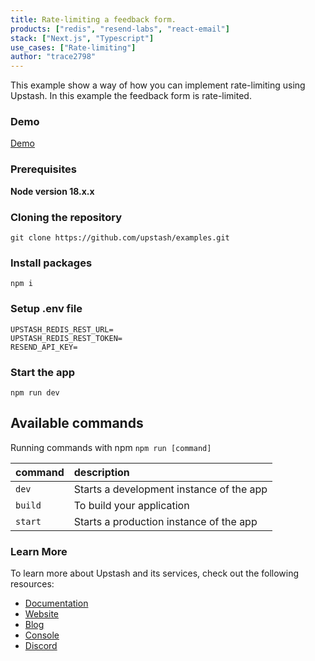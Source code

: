```yaml
---
title: Rate-limiting a feedback form.
products: ["redis", "resend-labs", "react-email"]
stack: ["Next.js", "Typescript"]
use_cases: ["Rate-limiting"]
author: "trace2798"
---
```


This example show a way of how you can implement rate-limiting using Upstash. In this example the feedback form is rate-limited.

### Demo

[Demo]()

### Prerequisites

**Node version 18.x.x**

### Cloning the repository

```shell
git clone https://github.com/upstash/examples.git
```

### Install packages

```shell
npm i
```

### Setup .env file

```
UPSTASH_REDIS_REST_URL=
UPSTASH_REDIS_REST_TOKEN=
RESEND_API_KEY=

```

### Start the app

```shell
npm run dev
```

## Available commands

Running commands with npm `npm run [command]`

| command | description                              |
| :------ | :--------------------------------------- |
| `dev`   | Starts a development instance of the app |
| `build` | To build your application                |
| `start` | Starts a production instance of the app  |

### Learn More

To learn more about Upstash and its services, check out the following resources:

- [Documentation](https://docs.upstash.com)
- [Website](https://upstash.com)
- [Blog](https://upstash.com/blog)
- [Console](https://console.upstash.com)
- [Discord](https://upstash.com/discord)
